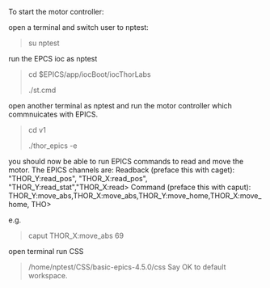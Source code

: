 To start the motor controller:

open a terminal and switch user to nptest:
>su nptest
>
run the EPCS ioc as nptest
>cd $EPICS/app/iocBoot/iocThorLabs
>
>./st.cmd

open another terminal as nptest and run the motor controller which commnuicates with EPICS.
>cd v1
>
>./thor_epics -e

you should now be able to run EPICS commands to read and move the motor.
The EPICS channels are:
Readback (preface this with caget): "THOR_Y:read_pos", "THOR_X:read_pos", "THOR_Y:read_stat","THOR_X:read>
Command (preface this with caput): THOR_Y:move_abs,THOR_X:move_abs,THOR_Y:move_home,THOR_X:move_home, THO>

e.g.
>caput THOR_X:move_abs 69

open terminal run CSS
>/home/nptest/CSS/basic-epics-4.5.0/css
Say OK to default workspace.
